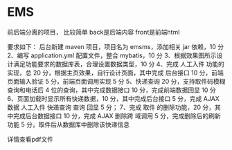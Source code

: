 # EMS
前后端分离的项目，
比较简单
back是后端内容
front是前端html

要求如下：
后台新建 maven 项目，项目名为 emsms，添加相关 jar 依赖，10 分
2、编写 application.yml 配置文件，整合 mybatis，10 分
3、根据效果图所示设计满足功能要求的数据库表，合理设置数据类型，10 分
4、完成 人工入件 功能的实现，总 20 分，根据主页效果，自行设计页面，其中完成
后台接口 10 分，前端页面输入验证 5 分，前端页面调用实现 5 分
5、快递查询 20 分，支持取件码模糊查询和电话后 4 位的查询，其中完成数据接口 10
分，完成前端数据回显 10 分
6、页面加载时显示所有快递数据，10 分，其中完成后台接口 5 分，完成 AJAX 数据
人工入件 快递查询
查询
回显 5 分；
7、完成 取件 的删除功能，20 分，其中完成后台数据接口 10 分，完成 AJAX 删除跨
域调用 5 分，完成删除后的刷新功能 5 分，取件后从数据库中删除该快递信息

详情查看pdf文件
